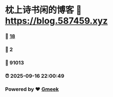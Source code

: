 # 枕上诗书闲的博客 :link: https://blog.587459.xyz 
### :page_facing_up: [18](https://blog.587459.xyz/tag.html) 
### :speech_balloon: 2 
### :hibiscus: 91013 
### :alarm_clock: 2025-09-16 22:00:49 
### Powered by :heart: [Gmeek](https://github.com/Meekdai/Gmeek)
